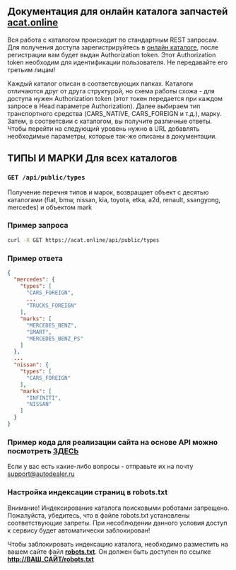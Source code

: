 ## Документация для онлайн каталога запчастей [acat.online](https://acat.online)
Вся работа с каталогом происходит по стандартным REST запросам.
Для получения доступа зарегистрируйтесь в [онлайн каталоге](https://acat.online), после регистрации вам будет выдан Authorization token.
Этот Authorization token необходим для идентификации пользователя. Не передавайте его третьим лицам!

Каждый каталог описан в соответсвующих папках.
Каталоги отличаются друг от друга структурой, но схема работы схожа - для доступа нужен Authorization token
(этот токен передается при каждом запросе в Head параметре Authorization).
Далее выбираем тип транспортного средства (CARS_NATIVE, CARS_FOREIGN и т.д.), марку. Затем, в соответсвии с каталогом, вы получите
различные ответы. Чтобы перейти на следующий уровень нужно в URL добавлять необходимые параметры, которые так-же описаны в документации.

## ТИПЫ И МАРКИ Для всех каталогов

### `GET /api/public/types`

Получение перечня типов и марок, возвращает объект с десятью каталогами (fiat, bmw, nissan, kia, toyota, etka, a2d, renault, ssangyong, mercedes) и объектом mark

### Пример запроса

```bash
curl -X GET https://acat.online/api/public/types
```
### Пример ответа

```json
{
  "mercedes": {
    "types": [
      "CARS_FOREIGN",
      ...
      "TRUCKS_FOREIGN"
    ],
    "marks": [
      "MERCEDES_BENZ",
      "SMART",
      "MERCEDES_BENZ_PS"
    ]
  },
  ...
  "nissan": {
    "types": [
      "CARS_FOREIGN"
    ],
    "marks": [
      "INFINITI",
      "NISSAN"
    ]
  }
}
```


### Пример кода для реализации сайта на основе API можно посмотреть **[ЗДЕСЬ](https://github.com/AutoDealerRu/acat-online-example)**
Если у вас есть какие-либо вопросы - отправьте их на почту <support@autodealer.ru>

### Настройка индексации страниц в robots.txt
Внимание! Индексирование каталога поисковыми роботами запрещено. Пожалуйста, убедитесь, что в файле robots.txt установлены соответствующие запреты.
При несоблюдении данного условия доступ к сервису будет автоматически заблокирован!

Чтобы заблокировать индексацию каталога, необходимо разместить на вашем сайте файл **[robots.txt](https://212709.selcdn.ru/autocatalog-online/robots.txt)**. Он должен быть доступен по ссылке **[http://ВАШ_САЙТ/robots.txt](https://212709.selcdn.ru/autocatalog-online/robots.txt)**
